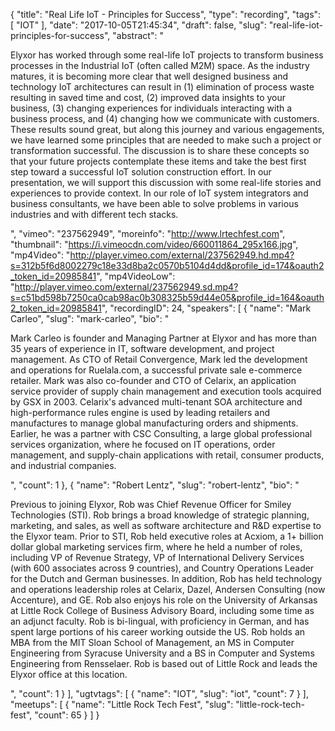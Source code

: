 {
  "title": "Real Life IoT - Principles for Success",
  "type": "recording",
  "tags": [
    "IOT"
  ],
  "date": "2017-10-05T21:45:34",
  "draft": false,
  "slug": "real-life-iot-principles-for-success",
  "abstract": "<p>Elyxor has worked through some real-life IoT projects to transform business processes in the Industrial IoT (often called M2M) space. As the industry matures, it is becoming more clear that well designed business and technology IoT architectures can result in (1) elimination of process waste resulting in saved time and cost, (2) improved data insights to your business, (3) changing experiences for individuals interacting with a business process, and (4) changing how we communicate with customers. These results sound great, but along this journey and various engagements, we have learned some principles that are needed to make such a project or transformation successful. The discussion is to share these concepts so that your future projects contemplate these items and take the best first step toward a successful IoT solution construction effort. In our presentation, we will support this discussion with some real-life stories and experiences to provide context. In our role of IoT system integrators and business consultants, we have been able to solve problems in various industries and with different tech stacks.</p>",
  "vimeo": "237562949",
  "moreinfo": "http://www.lrtechfest.com",
  "thumbnail": "https://i.vimeocdn.com/video/660011864_295x166.jpg",
  "mp4Video": "http://player.vimeo.com/external/237562949.hd.mp4?s=312b5f6d8002279c18e33d8ba2c0570b5104d4dd&profile_id=174&oauth2_token_id=20985841",
  "mp4VideoLow": "http://player.vimeo.com/external/237562949.sd.mp4?s=c51bd598b7250ca0cab98ac0b308325b59d44e05&profile_id=164&oauth2_token_id=20985841",
  "recordingID": 24,
  "speakers": [
    {
      "name": "Mark Carleo",
      "slug": "mark-carleo",
      "bio": "<p>Mark Carleo is founder and Managing Partner at Elyxor and has more than 35 years of experience in IT, software development, and project management. As CTO of Retail Convergence, Mark led the development and operations for Ruelala.com, a successful private sale e-commerce retailer. Mark was also co-founder and CTO of Celarix, an application service provider of supply chain management and execution tools acquired by GSX in 2003. Celarix's advanced multi-tenant SOA architecture and high-performance rules engine is used by leading retailers and manufactures to manage global manufacturing orders and shipments. Earlier, he was a partner with CSC Consulting, a large global professional services organization, where he focused on IT operations, order management, and supply-chain applications with retail, consumer products, and industrial companies.</p>",
      "count": 1
    },
    {
      "name": "Robert Lentz",
      "slug": "robert-lentz",
      "bio": "<p>Previous to joining Elyxor, Rob was Chief Revenue Officer for Smiley Technologies (STI). Rob brings a broad knowledge of strategic planning, marketing, and sales, as well as software architecture and R&D expertise to the Elyxor team. Prior to STI, Rob held executive roles at Acxiom, a 1+ billion dollar global marketing services firm, where he held a number of roles, including VP of Revenue Strategy, VP of International Delivery Services (with 600 associates across 9 countries), and Country Operations Leader for the Dutch and German businesses. In addition, Rob has held technology and operations leadership roles at Celarix, Dazel, Andersen Consulting (now Accenture), and GE. Rob also enjoys his role on the University of Arkansas at Little Rock College of Business Advisory Board, including some time as an adjunct faculty. Rob is bi-lingual, with proficiency in German, and has spent large portions of his career working outside the US. Rob holds an MBA from the MIT Sloan School of Management, an MS in Computer Engineering from Syracuse University and a BS in Computer and Systems Engineering from Rensselaer. Rob is based out of Little Rock and leads the Elyxor office at this location.</p>",
      "count": 1
    }
  ],
  "ugtvtags": [
    {
      "name": "IOT",
      "slug": "iot",
      "count": 7
    }
  ],
  "meetups": [
    {
      "name": "Little Rock Tech Fest",
      "slug": "little-rock-tech-fest",
      "count": 65
    }
  ]
}